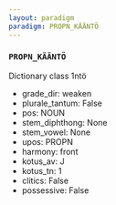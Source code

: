 ```yaml
---
layout: paradigm
paradigm: PROPN_KÄÄNTÖ
---
```

### ` PROPN_KÄÄNTÖ `

Dictionary class 1ntö
* grade_dir: weaken
* plurale_tantum: False
* pos: NOUN
* stem_diphthong: None
* stem_vowel: None
* upos: PROPN
* harmony: front
* kotus_av: J
* kotus_tn: 1
* clitics: False
* possessive: False
